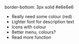 
border-bottom: 3px solid #e6e6e6

- Really need some colour (red)
- Lighter font for description text
- Icons with colour
- Better menu, colours?
- Read more function
